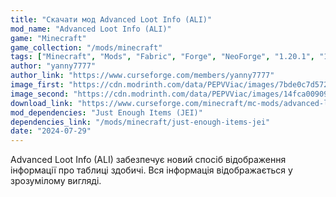 ```yaml
---
title: "Скачати мод Advanced Loot Info (ALI)"
mod_name: "Advanced Loot Info (ALI)"
game: "Minecraft"
game_collection: "/mods/minecraft"
tags: ["Minecraft", "Mods", "Fabric", "Forge", "NeoForge", "1.20.1", "1.20.2", "1.20.4", "1.20.6", "1.21.1", "1.21.3", "1.21.4", "1.21.5"]
author: "yanny7777"
author_link: "https://www.curseforge.com/members/yanny7777"
image_first: "https://cdn.modrinth.com/data/PEPVViac/images/7bde0c7d5728dec2576f80aa6bd29d280a902db0.png"
image_second: "https://cdn.modrinth.com/data/PEPVViac/images/14fca00909ecd699b1566461c3bd94972fb38320.png"
download_link: "https://www.curseforge.com/minecraft/mc-mods/advanced-loot-info/files/all?page=1&amp;pageSize=20"
mod_dependencies: "Just Enough Items (JEI)"
dependencies_link: "/mods/minecraft/just-enough-items-jei"
date: "2024-07-29"
---
```


Advanced Loot Info (ALI) забезпечує новий спосіб відображення інформації про таблиці здобичі. Вся інформація відображається у зрозумілому вигляді.
